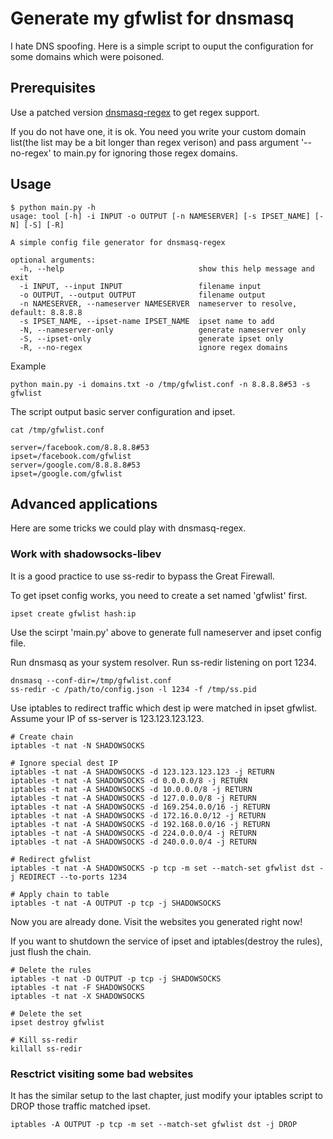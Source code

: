 # Generate my gfwlist for dnsmasq

I hate DNS spoofing. Here is a simple script to ouput the configuration for some domains which were poisoned.

## Prerequisites

Use a patched version [dnsmasq-regex](https://github.com/lixingcong/dnsmasq-regex) to get regex support.

If you do not have one, it is ok. You need you write your custom domain list(the list may be a bit longer than regex verison) and pass argument '--no-regex' to main.py for ignoring those regex domains.

## Usage

```
$ python main.py -h
usage: tool [-h] -i INPUT -o OUTPUT [-n NAMESERVER] [-s IPSET_NAME] [-N] [-S] [-R]

A simple config file generator for dnsmasq-regex

optional arguments:
  -h, --help                              show this help message and exit
  -i INPUT, --input INPUT                 filename input
  -o OUTPUT, --output OUTPUT              filename output
  -n NAMESERVER, --nameserver NAMESERVER  nameserver to resolve, default: 8.8.8.8
  -s IPSET_NAME, --ipset-name IPSET_NAME  ipset name to add
  -N, --nameserver-only                   generate nameserver only
  -S, --ipset-only                        generate ipset only
  -R, --no-regex                          ignore regex domains
```

Example

```
python main.py -i domains.txt -o /tmp/gfwlist.conf -n 8.8.8.8#53 -s gfwlist
```

The script output basic server configuration and ipset.

```
cat /tmp/gfwlist.conf

server=/facebook.com/8.8.8.8#53
ipset=/facebook.com/gfwlist
server=/google.com/8.8.8.8#53
ipset=/google.com/gfwlist
```

## Advanced applications

Here are some tricks we could play with dnsmasq-regex.

### Work with shadowsocks-libev

It is a good practice to use ss-redir to bypass the Great Firewall.

To get ipset config works, you need to create a set named 'gfwlist' first.

```
ipset create gfwlist hash:ip
```

Use the scirpt 'main.py' above to generate full nameserver and ipset config file.

Run dnsmasq as your system resolver. Run ss-redir listening on port 1234.

```
dnsmasq --conf-dir=/tmp/gfwlist.conf
ss-redir -c /path/to/config.json -l 1234 -f /tmp/ss.pid
```

Use iptables to redirect traffic which dest ip were matched in ipset gfwlist. Assume your IP of ss-server is 123.123.123.123.

```
# Create chain
iptables -t nat -N SHADOWSOCKS

# Ignore special dest IP
iptables -t nat -A SHADOWSOCKS -d 123.123.123.123 -j RETURN
iptables -t nat -A SHADOWSOCKS -d 0.0.0.0/8 -j RETURN
iptables -t nat -A SHADOWSOCKS -d 10.0.0.0/8 -j RETURN
iptables -t nat -A SHADOWSOCKS -d 127.0.0.0/8 -j RETURN
iptables -t nat -A SHADOWSOCKS -d 169.254.0.0/16 -j RETURN
iptables -t nat -A SHADOWSOCKS -d 172.16.0.0/12 -j RETURN
iptables -t nat -A SHADOWSOCKS -d 192.168.0.0/16 -j RETURN
iptables -t nat -A SHADOWSOCKS -d 224.0.0.0/4 -j RETURN
iptables -t nat -A SHADOWSOCKS -d 240.0.0.0/4 -j RETURN

# Redirect gfwlist
iptables -t nat -A SHADOWSOCKS -p tcp -m set --match-set gfwlist dst -j REDIRECT --to-ports 1234

# Apply chain to table
iptables -t nat -A OUTPUT -p tcp -j SHADOWSOCKS
```

Now you are already done. Visit the websites you generated right now!

If you want to shutdown the service of ipset and iptables(destroy the rules), just flush the chain.

```
# Delete the rules
iptables -t nat -D OUTPUT -p tcp -j SHADOWSOCKS
iptables -t nat -F SHADOWSOCKS
iptables -t nat -X SHADOWSOCKS

# Delete the set
ipset destroy gfwlist

# Kill ss-redir
killall ss-redir
```

### Resctrict visiting some bad websites

It has the similar setup to the last chapter, just modify your iptables script to DROP those traffic matched ipset.

```
iptables -A OUTPUT -p tcp -m set --match-set gfwlist dst -j DROP
```
